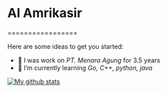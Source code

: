 # Al Amrikasir
=================

Here are some ideas to get you started:

- 🔭 I was work on _PT. Menara Agung_ for 3.5 years
- 🌱 I’m currently learning _Go, C++, python, java_
<!--
- 👯 I’m looking to collaborate on _some networking projects_
- 🤔 I’m looking for help with _a compiler perhaps_
- 💬 Ask me about _Portuguese Mozambique_
- 📫 How to reach me: _deavmi on [BonoboNET]()_
- 😄 Pronouns: Gotta stiffy uuuh
- ⚡ Fun fact: I'm pretty smart
-->
[![My github stats](https://github-readme-stats.vercel.app/api?username=amrikasir&show_icons=true&&count_private=true)](https://github.com/anuraghazra/github-readme-stats)
